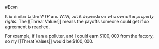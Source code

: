#Econ 

It is similar to the $WTP$ and $WTA$, but it depends on who owns the *property rights*. The [[Threat Values]] means the payoffs someone could get if *no* agreement is reached.

For example, if I am a polluter, and I could earn $\$100,000$ from the factory, so my [[Threat Values]]  would be $\$100,000$. 




